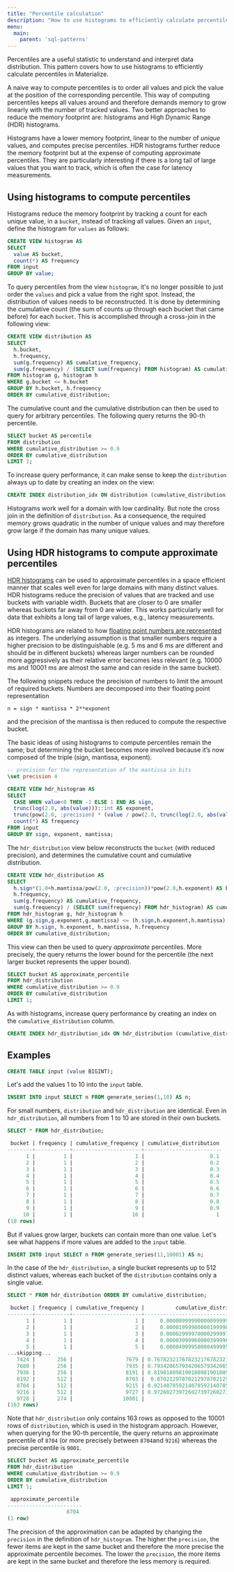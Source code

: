 ```yaml
---
title: "Percentile calculation"
description: "How to use histograms to efficiently calculate percentiles in Materialize."
menu:
  main:
    parent: 'sql-patterns'
---
```


Percentiles are a useful statistic to understand and interpret data distribution. This pattern covers how to use histograms to efficiently calculate percentiles in Materialize.

A naive way to compute percentiles is to order all values and pick the value at the position of the corresponding percentile. This way of computing percentiles keeps all values around and therefore demands memory to grow linearly with the number of tracked values. Two better approaches to reduce the memory footprint are: histograms and High Dynamic Range (HDR) histograms.

Histograms have a lower memory footprint, linear to the number of _unique_ values, and computes precise percentiles. HDR histograms further reduce the memory footprint but at the expense of computing approximate percentiles. They are particularly interesting if there is a long tail of large values that you want to track, which is often the case for latency measurements.

## Using histograms to compute percentiles

Histograms reduce the memory footprint by tracking a count for each unique value, in a `bucket`, instead of tracking all values. Given an `input`, define the histogram for `values` as follows:

```sql
CREATE VIEW histogram AS
SELECT
  value AS bucket,
  count(*) AS frequency
FROM input
GROUP BY value;
```

To query percentiles from the view `histogram`, it's no longer possible to just order the `values` and pick a value from the right spot. Instead, the distribution of values needs to be reconstructed. It is done by determining the cumulative count (the sum of counts up through each bucket that came before) for each `bucket`. This is accomplished through a cross-join in the following view:

```sql
CREATE VIEW distribution AS
SELECT
  h.bucket,
  h.frequency,
  sum(g.frequency) AS cumulative_frequency,
  sum(g.frequency) / (SELECT sum(frequency) FROM histogram) AS cumulative_distribution
FROM histogram g, histogram h
WHERE g.bucket <= h.bucket
GROUP BY h.bucket, h.frequency
ORDER BY cumulative_distribution;
```

The cumulative count and the cumulative distribution can then be used to query for arbitrary percentiles. The following query returns the 90-th percentile.

```sql
SELECT bucket AS percentile
FROM distribution
WHERE cumulative_distribution >= 0.9
ORDER BY cumulative_distribution
LIMIT 1;
```

To increase query performance, it can make sense to keep the `distribution` always up to date by creating an index on the view:

```sql
CREATE INDEX distribution_idx ON distribution (cumulative_distribution);
```

Histograms work well for a domain with low cardinality. But note the cross join in the definition of `distribution`. As a consequence, the required memory grows quadratic in the number of unique values and may therefore grow large if the domain has many unique values.


## Using HDR histograms to compute approximate percentiles

[HDR histograms](https://github.com/HdrHistogram/HdrHistogram) can be used to approximate percentiles in a space efficient manner that scales well even for large domains with many distinct values. HDR histograms reduce the precision of values that are tracked and use buckets with variable width. Buckets that are closer to 0 are smaller whereas buckets far away from 0 are wider. This works particularly well for data that exhibits a long tail of large values, e.g., latency measurements.

HDR histograms are related to how [floating point numbers are represented](https://en.wikipedia.org/wiki/Double-precision_floating-point_format) as integers. The underlying assumption is that smaller numbers require a higher precision to be distinguishable (e.g. 5 ms and 6 ms are different and should be in different buckets) whereas larger numbers can be rounded more aggressively as their relative error becomes less relevant (e.g. 10000 ms and 10001 ms are almost the same and can reside in the same bucket).

The following snippets reduce the precision of numbers to limit the amount of required buckets. Numbers are decomposed into their floating point representation

	n = sign * mantissa * 2**exponent

and the precision of the mantissa is then reduced to compute the respective bucket.

The basic ideas of using histograms to compute percentiles remain the same; but determining the bucket becomes more involved because it’s now composed of the triple (sign, mantissa, exponent).

```sql
-- precision for the representation of the mantissa in bits
\set precision 4

CREATE VIEW hdr_histogram AS
SELECT
  CASE WHEN value<0 THEN -1 ELSE 1 END AS sign,
  trunc(log(2.0, abs(value)))::int AS exponent,
  trunc(pow(2.0, :precision) * (value / pow(2.0, trunc(log(2.0, abs(value)))::int) - 1.0))::int AS mantissa,
  count(*) AS frequency
FROM input
GROUP BY sign, exponent, mantissa;
```

The `hdr_distribution` view below reconstructs the `bucket` (with reduced precision), and determines the cumulative count and cumulative distribution.

```sql
CREATE VIEW hdr_distribution AS
SELECT
  h.sign*(1.0+h.mantissa/pow(2.0, :precision))*pow(2.0,h.exponent) AS bucket,
  h.frequency,
  sum(g.frequency) AS cumulative_frequency,
  sum(g.frequency) / (SELECT sum(frequency) FROM hdr_histogram) AS cumulative_distribution
FROM hdr_histogram g, hdr_histogram h
WHERE (g.sign,g.exponent,g.mantissa) <= (h.sign,h.exponent,h.mantissa)
GROUP BY h.sign, h.exponent, h.mantissa, h.frequency
ORDER BY cumulative_distribution;
```

This view can then be used to query _approximate_ percentiles. More precisely, the query returns the lower bound for the percentile (the next larger bucket represents the upper bound).

```sql
SELECT bucket AS approximate_percentile
FROM hdr_distribution
WHERE cumulative_distribution >= 0.9
ORDER BY cumulative_distribution
LIMIT 1;
```

As with histograms, increase query performance by creating an index on the `cumulative_distribution` column.

```sql
CREATE INDEX hdr_distribution_idx ON hdr_distribution (cumulative_distribution);
```


## Examples

```sql
CREATE TABLE input (value BIGINT);
```

Let's add the values 1 to 10 into the `input` table.

```sql
INSERT INTO input SELECT n FROM generate_series(1,10) AS n;
```

For small numbers, `distribution` and `hdr_distribution` are identical. Even in `hdr_distribution`, all numbers from 1 to 10 are stored in their own buckets.

```sql
SELECT * FROM hdr_distribution;

 bucket | frequency | cumulative_frequency | cumulative_distribution
--------+-----------+----------------------+-------------------------
      1 |         1 |                    1 |                     0.1
      2 |         1 |                    2 |                     0.2
      3 |         1 |                    3 |                     0.3
      4 |         1 |                    4 |                     0.4
      5 |         1 |                    5 |                     0.5
      6 |         1 |                    6 |                     0.6
      7 |         1 |                    7 |                     0.7
      8 |         1 |                    8 |                     0.8
      9 |         1 |                    9 |                     0.9
     10 |         1 |                   10 |                       1
(10 rows)
```

But if values grow larger, buckets can contain more than one value. Let's see what happens if more values are added to the `input` table.

```sql
INSERT INTO input SELECT n FROM generate_series(11,10001) AS n;
```

In the case of the `hdr_distribution`, a single bucket represents up to 512 distinct values, whereas each bucket of the `distribution` contains only a single value.

```sql
SELECT * FROM hdr_distribution ORDER BY cumulative_distribution;

 bucket | frequency | cumulative_frequency |          cumulative_distribution
--------+-----------+----------------------+-------------------------------------------
      1 |         1 |                    1 |     0.00000999990000099999000009999900001
      2 |         1 |                    2 |     0.00001999980000199998000019999800002
      3 |         1 |                    3 |     0.00002999970000299997000029999700003
      4 |         1 |                    4 |     0.00003999960000399996000039999600004
      5 |         1 |                    5 |     0.00004999950000499995000049999500005
...skipping...
   7424 |       256 |                 7679 | 0.767823217678232176782321767823217678232
   7680 |       256 |                 7935 | 0.793420657934206579342065793420657934207
   7936 |       256 |                 8191 | 0.819018098190180981901809819018098190181
   8192 |       512 |                 8703 |  0.87021297870212978702129787021297870213
   8704 |       512 |                 9215 | 0.921407859214078592140785921407859214079
   9216 |       512 |                 9727 | 0.972602739726027397260273972602739726027
   9728 |       274 |                10001 |                                         1
(163 rows)
```

Note that `hdr_distribution` only contains 163 rows as opposed to the 10001 rows of `distribution`, which is used in the histogram approach. However, when querying for the 90-th percentile, the query returns an approximate percentile of `8704` (or more precisely between `8704`and `9216`) whereas the precise percentile is `9001`.

```sql
SELECT bucket AS approximate_percentile
FROM hdr_distribution
WHERE cumulative_distribution >= 0.9
ORDER BY cumulative_distribution
LIMIT 1;

 approximate_percentile
------------------------
                   8704
(1 row)
```

The precision of the approximation can be adapted by changing the `precision` in the definition of `hdr_histogram`. The higher the `precision`, the fewer items are kept in the same bucket and therefore the more precise the approximate percentile becomes. The lower the `precision`, the more items are kept in the same bucket and therefore the less memory is required.
